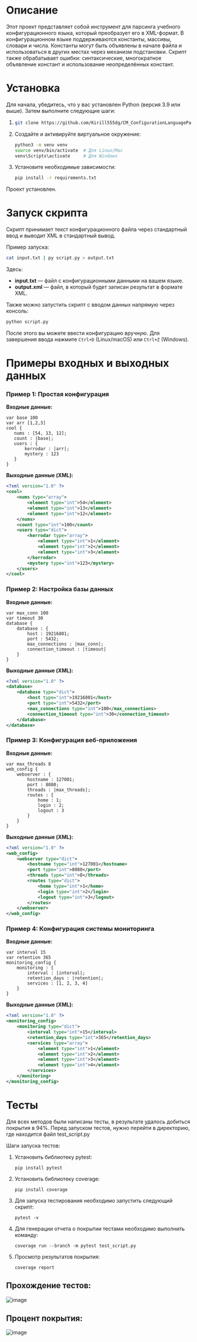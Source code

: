 # Описание

Этот проект представляет собой инструмент для парсинга учебного конфигурационного языка, который преобразует его в XML-формат. 
В конфигурационном языке поддерживаются константы, массивы, словари и числа. 
Константы могут быть объявлены в начале файла и использоваться в других местах через механизм подстановки. 
Скрипт также обрабатывает ошибки: синтаксические, многократное объявление констант и использование неопределённых констант.

# Установка

Для начала, убедитесь, что у вас установлен Python (версия 3.9 или выше). Затем выполните следующие шаги:
1. ```bash
   git clone https://github.com/Kirill555dg/CM_ConfigurationLanguageParser.git
   ```
2. Создайте и активируйте виртуальное окружение:
   ```bash
   python3 -m venv venv
   source venv/bin/activate  # Для Linux/Mac
   venv\Scripts\activate     # Для Windows
   ```
3. Установите необходимые зависимости:
   ```bash
   pip install -r requirements.txt
   ```

Проект установлен.

# Запуск скрипта

Скрипт принимает текст конфигурационного файла через стандартный ввод и выводит XML в стандартный вывод.

Пример запуска:
```bash
cat input.txt | py script.py > output.txt
```
Здесь:
- **input.txt** — файл с конфигурационными данными на вашем языке.
- **output.xml** — файл, в который будет записан результат в формате XML.

Также можно запустить скрипт с вводом данных напрямую через консоль:
```bash
python script.py
```
После этого вы можете ввести конфигурацию вручную. Для завершения ввода нажмите ```Ctrl+D``` (Linux/macOS) или ```Ctrl+Z``` (Windows).
# Примеры входных и выходных данных

### Пример 1: Простая конфигурация
**Входные данные:**
```ECL
var base 100
var arr [1,2,3]
cool {
   nums : [54, 13, 12];
   count : |base|;
   users : {
       kerrodar : |arr|;
       mystery : 123
   }
}
```
**Выходные данные (XML):**
```xml
<?xml version="1.0" ?>
<cool>
    <nums type="array">
        <element type="int">54</element>
        <element type="int">13</element>
        <element type="int">12</element>
    </nums>
    <count type="int">100</count>
    <users type="dict">
        <kerrodar type="array">
            <element type="int">1</element>
            <element type="int">2</element>
            <element type="int">3</element>
        </kerrodar>
        <mystery type="int">123</mystery>
    </users>
</cool>
```


### Пример 2: Настройка базы данных
**Входные данные:**
```ECL
var max_conn 100
var timeout 30
database {
    database : {
        host : 19216801;
        port : 5432;
        max_connections : |max_conn|;
        connection_timeout : |timeout|
    }
}
```
**Выходные данные (XML):**
```xml
<?xml version="1.0" ?>
<database>
    <database type="dict">
        <host type="int">19216801</host>
        <port type="int">5432</port>
        <max_connections type="int">100</max_connections>
        <connection_timeout type="int">30</connection_timeout>
    </database>
</database>
```


### Пример 3: Конфигурация веб-приложения
**Входные данные:**
```ECL
var max_threads 8
web_config {
    webserver : {
        hostname : 127001;
        port : 8080;
        threads : |max_threads|;
        routes : {
            home : 1;
            login : 2;
            logout : 3
        }
    }
}
```
**Выходные данные (XML):**
```xml
<?xml version="1.0" ?>
<web_config>
    <webserver type="dict">
        <hostname type="int">127001</hostname>
        <port type="int">8080</port>
        <threads type="int">8</threads>
        <routes type="dict">
            <home type="int">1</home>
            <login type="int">2</login>
            <logout type="int">3</logout>
        </routes>
    </webserver>
</web_config>
```


### Пример 4: Конфигурация системы мониторинга
**Входные данные:**
```ECL
var interval 15
var retention 365
monitoring_config {
    monitoring : {
        interval : |interval|;
        retention_days : |retention|;
        services : [1, 2, 3, 4]
    }
}
```
**Выходные данные (XML):**
```xml
<?xml version="1.0" ?>
<monitoring_config>
    <monitoring type="dict">
        <interval type="int">15</interval>
        <retention_days type="int">365</retention_days>
        <services type="array">
            <element type="int">1</element>
            <element type="int">2</element>
            <element type="int">3</element>
            <element type="int">4</element>
        </services>
    </monitoring>
</monitoring_config>
```

# Тесты

Для всех методов были написаны тесты, в результате удалось добиться покрытия в 94%.
Перед запуском тестов, нужно перейти в директорию, где находится файл test_script.py

Шаги запуска тестов:
1. Установить библиотеку pytest:
   ```shell
   pip install pytest
   ```
2. Установить библиотеку coverage:
   ```shell
   pip install coverage
   ```
3. Для запуска тестирования необходимо запустить следующий скрипт:
   ```shell
   pytest -v
   ```
4. Для генерации отчета о покрытии тестами необходимо выполнить команду:
   ```shell
   coverage run --branch -m pytest test_script.py
   ```
5. Просмотр результатов покрытия:
   ```shell
   coverage report
   ```

## Прохождение тестов:
![image](https://github.com/user-attachments/assets/0a9dfd4c-f815-4e96-87dc-dc1ba4a647cc)


## Процент покрытия:
![image](https://github.com/user-attachments/assets/f23f8a46-ec6b-487f-bc8b-7f67c1525c7e)
